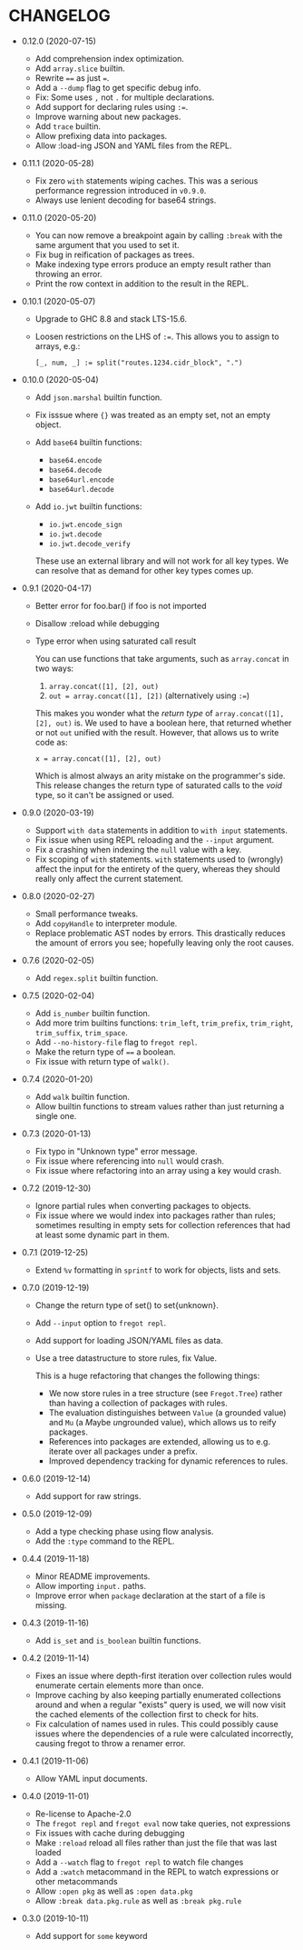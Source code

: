 # CHANGELOG

 -  0.12.0 (2020-07-15)
     *  Add comprehension index optimization.
     *  Add `array.slice` builtin.
     *  Rewrite `==` as just `=`.
     *  Add a `--dump` flag to get specific debug info.
     *  Fix: Some uses `,` not `.` for multiple declarations.
     *  Add support for declaring rules using `:=`.
     *  Improve warning about new packages.
     *  Add `trace` builtin.
     *  Allow prefixing data into packages.
     *  Allow :load-ing JSON and YAML files from the REPL.

 -  0.11.1 (2020-05-28)
     *  Fix zero `with` statements wiping caches.  This was a serious
        performance regression introduced in `v0.9.0`.
     *  Always use lenient decoding for base64 strings.

 -  0.11.0 (2020-05-20)
     *  You can now remove a breakpoint again by calling `:break` with the
        same argument that you used to set it.
     *  Fix bug in reification of packages as trees.
     *  Make indexing type errors produce an empty result rather than throwing
        an error.
     *  Print the row context in addition to the result in the REPL.

 -  0.10.1 (2020-05-07)
     *  Upgrade to GHC 8.8 and stack LTS-15.6.
     *  Loosen restrictions on the LHS of `:=`.  This allows you to assign
        to arrays, e.g.:

            [_, num, _] := split("routes.1234.cidr_block", ".")

 -  0.10.0 (2020-05-04)
     *  Add `json.marshal` builtin function.
     *  Fix isssue where `{}` was treated as an empty set, not an empty object.
     *  Add `base64` builtin functions:

         -  `base64.encode`
         -  `base64.decode`
         -  `base64url.encode`
         -  `base64url.decode`
     *  Add `io.jwt` builtin functions:

         -  `io.jwt.encode_sign`
         -  `io.jwt.decode`
         -  `io.jwt.decode_verify`

        These use an external library and will not work for all key types.  We
        can resolve that as demand for other key types comes up.

 -  0.9.1 (2020-04-17)
     *  Better error for foo.bar() if foo is not imported
     *  Disallow :reload while debugging
     *  Type error when using saturated call result

        You can use functions that take arguments, such as `array.concat` in two
        ways:

        1.  `array.concat([1], [2], out)`
        2.  `out = array.concat([1], [2])` (alternatively using `:=`)

        This makes you wonder what the _return type_ of
        `array.concat([1], [2], out)` is.  We used to have a boolean here, that
        returned whether or not `out` unified with the result.  However, that
        allows us to write code as:

            x = array.concat([1], [2], out)

        Which is almost always an arity mistake on the programmer's side.  This
        release changes the return type of saturated calls to the _void_ type,
        so it can't be assigned or used.

 -  0.9.0 (2020-03-19)
     *  Support `with data` statements in addition to `with input` statements.
     *  Fix issue when using REPL reloading and the `--input` argument.
     *  Fix a crashing when indexing the `null` value with a key.
     *  Fix scoping of `with` statements.  `with` statements used to (wrongly)
        affect the input for the entirety of the query, whereas they should
        really only affect the current statement.

 -  0.8.0 (2020-02-27)
     *  Small performance tweaks.
     *  Add `copyHandle` to interpreter module.
     *  Replace problematic AST nodes by errors.  This drastically reduces the
        amount of errors you see; hopefully leaving only the root causes.

 -  0.7.6 (2020-02-05)
     *  Add `regex.split` builtin function.

 -  0.7.5 (2020-02-04)
     *  Add `is_number` builtin function.
     *  Add more trim builtins functions: `trim_left`, `trim_prefix`,
        `trim_right`, `trim_suffix`, `trim_space`.
     *  Add `--no-history-file` flag to `fregot repl`.
     *  Make the return type of `==` a boolean.
     *  Fix issue with return type of `walk()`.

 -  0.7.4 (2020-01-20)
     *  Add `walk` builtin function.
     *  Allow builtin functions to stream values rather than just returning a
        single one.

 -  0.7.3 (2020-01-13)
     *  Fix typo in "Unknown type" error message.
     *  Fix issue where referencing into `null` would crash.
     *  Fix issue where refactoring into an array using a key would crash.

 -  0.7.2 (2019-12-30)
     *  Ignore partial rules when converting packages to objects.
     *  Fix issue where we would index into packages rather than rules;
        sometimes resulting in empty sets for collection references that had at
        least some dynamic part in them.

 -  0.7.1 (2019-12-25)
     *  Extend `%v` formatting in `sprintf` to work for objects, lists and sets.

 -  0.7.0 (2019-12-19)
     *  Change the return type of set() to set{unknown}.
     *  Add `--input` option to `fregot repl`.
     *  Add support for loading JSON/YAML files as data.
     *  Use a tree datastructure to store rules, fix Value.

        This is a huge refactoring that changes the following things:

         -  We now store rules in a tree structure (see `Fregot.Tree`) rather
            than having a collection of packages with rules.
         -  The evaluation distinguishes between `Value` (a grounded value) and
            `Mu` (a *M*aybe *u*ngrounded value), which allows us to reify
            packages.
         -  References into packages are extended, allowing us to e.g. iterate
            over all packages under a prefix.
         -  Improved dependency tracking for dynamic references to rules.

 -  0.6.0 (2019-12-14)
     *  Add support for raw strings.

 -  0.5.0 (2019-12-09)
     *  Add a type checking phase using flow analysis.
     *  Add the `:type` command to the REPL.

 -  0.4.4 (2019-11-18)
     *  Minor README improvements.
     *  Allow importing `input.` paths.
     *  Improve error when `package` declaration at the start of a file is
        missing.

 -  0.4.3 (2019-11-16)
     *  Add `is_set` and `is_boolean` builtin functions.

 -  0.4.2 (2019-11-14)
     *  Fixes an issue where depth-first iteration over collection rules would
        enumerate certain elements more than once.
     *  Improve caching by also keeping partially enumerated collections around
        and when a regular "exists" query is used, we will now visit the cached
        elements of the collection first to check for hits.
     *  Fix calculation of names used in rules.  This could possibly cause
        issues where the dependencies of a rule were calculated incorrectly,
        causing fregot to throw a renamer error.

 -  0.4.1 (2019-11-06)
     *  Allow YAML input documents.

 -  0.4.0 (2019-11-01)
     *  Re-license to Apache-2.0
     *  The `fregot repl` and `fregot eval` now take queries, not expressions
     *  Fix issues with cache during debugging
     *  Make `:reload` reload all files rather than just the file that was last
        loaded
     *  Add a `--watch` flag to `fregot repl` to watch file changes
     *  Add a `:watch` metacommand in the REPL to watch expressions or other
        metacommands
     *  Allow `:open pkg` as well as `:open data.pkg`
     *  Allow `:break data.pkg.rule` as well as `:break pkg.rule`

 -  0.3.0 (2019-10-11)
     *  Add support for `some` keyword
